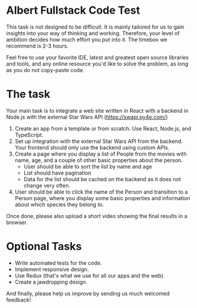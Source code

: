 # Albert Fullstack Code Test
This task is not designed to be difficult. It is mainly tailored for us to gain insights into your way of thinking and working. Therefore, your level of ambition decides how much effort you put into it. The timebox we recommend is 2-3 hours. 

Feel free to use your favorite IDE, latest and greatest open source libraries and tools, and any online resource you'd like to solve the problem, as long as you do not copy-paste code.

# The task
Your main task is to integrate a web site written in React with a backend in Node.js with the external Star Wars API (https://swapi.py4e.com/)

1. Create an app from a template or from scratch. Use React, Node.js, and TypeScript.
2. Set up integration with the external Star Wars API from the backend. Your frontend should only use the backend using custom APIs.
3. Create a page where you display a list of People from the movies with name, age, and a couple of other basic properties about the person.
    * User should be able to sort the list by name and age
    * List should have pagination
    * Data for the list should be cached on the backend as it does not change very often.
4. User should be able to click the name of the Person and transition to a Person page, where you display some basic properties and information about which species they belong to.

Once done, please also upload a short video showing the final results in a browser.

# Optional Tasks
* Write automated tests for the code.
* Implement responsive design.
* Use Redux (that's what we use for all our apps and the web).
* Create a jawdropping design.

And finally, please help us improve by sending us much welcomed feedback!
